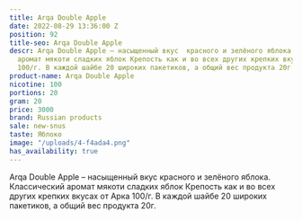 ```yaml
---
title: Arqa Double Apple
date: 2022-08-29 13:36:00 Z
position: 92
title-seo: Arqa Double Apple
descr: Arqa Double Apple – насыщенный вкус  красного и зелёного яблока. Классический
  аромат мякоти сладких яблок Крепость как и во всех других крепких вкусах от Арка
  100/г. В каждой шайбе 20 широких пакетиков, а общий вес продукта 20г.
product-name: Arqa Double Apple
nicotine: 100
portions: 20
gram: 20
price: 3000
brand: Russian products
sale: new-snus
taste: Яблоко
image: "/uploads/4-f4ada4.png"
has_availability: true
---
```


Arqa Double Apple – насыщенный вкус  красного и зелёного яблока. Классический аромат мякоти сладких яблок Крепость как и во всех других крепких вкусах от Арка 100/г. В каждой шайбе 20 широких пакетиков, а общий вес продукта 20г.